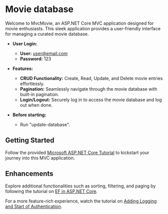 # Movie database

Welcome to MvcMovie, an ASP.NET Core MVC application designed for movie enthusiasts. This sleek application provides a user-friendly interface for managing a curated movie database.

- **User Login:**
  - **User:** user@email.com
  - **Password:** 123

- **Features:**
  - **CRUD Functionality:** Create, Read, Update, and Delete movie entries effortlessly.
  - **Pagination:** Seamlessly navigate through the movie database with built-in pagination.
  - **Login/Logout:** Securely log in to access the movie database and log out when done.

 
- **Before starting:**
  - Run "update-database".
   
    
## Getting Started

Follow the provided [Microsoft ASP.NET Core Tutorial](https://learn.microsoft.com/en-us/aspnet/core/tutorials/first-mvc-app/start-mvc?view=aspnetcore-7.0&tabs=visual-studio) to kickstart your journey into this MVC application.

## Enhancements

Explore additional functionalities such as sorting, filtering, and paging by following the tutorial on [EF in ASP.NET Core](https://learn.microsoft.com/en-gb/aspnet/core/data/ef-mvc/?view=aspnetcore-6.0).

For a more feature-rich experience, watch the tutorial on [Adding Logging and Start of Authentication](https://youtu.be/uGoNCJf0t1g?si=EUBz27YoSvgUxrgp).
